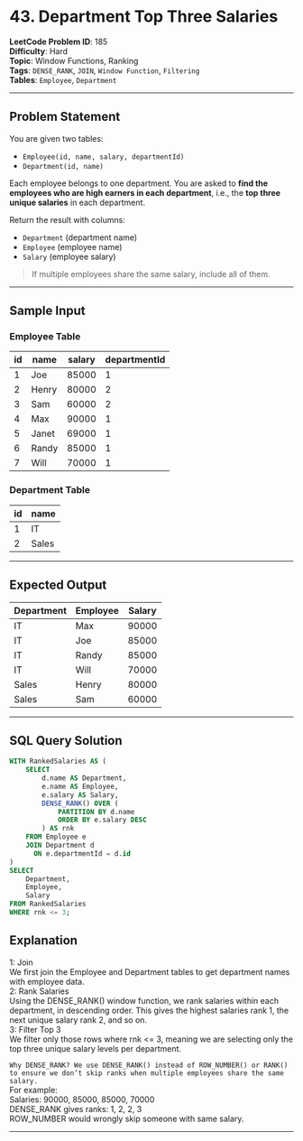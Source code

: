 # 43. Department Top Three Salaries

**LeetCode Problem ID**: 185  
**Difficulty**: Hard  
**Topic**: Window Functions, Ranking  
**Tags**: `DENSE_RANK`, `JOIN`, `Window Function`, `Filtering`  
**Tables**: `Employee`, `Department`

---

## Problem Statement

You are given two tables:
- `Employee(id, name, salary, departmentId)`
- `Department(id, name)`

Each employee belongs to one department. You are asked to **find the employees who are high earners in each department**, i.e., the **top three unique salaries** in each department.

Return the result with columns:  
- `Department` (department name)  
- `Employee` (employee name)  
- `Salary` (employee salary)

> If multiple employees share the same salary, include all of them.

---

## Sample Input

### Employee Table

| id | name  | salary | departmentId |
|----|-------|--------|--------------|
| 1  | Joe   | 85000  | 1            |
| 2  | Henry | 80000  | 2            |
| 3  | Sam   | 60000  | 2            |
| 4  | Max   | 90000  | 1            |
| 5  | Janet | 69000  | 1            |
| 6  | Randy | 85000  | 1            |
| 7  | Will  | 70000  | 1            |

### Department Table

| id | name  |
|----|-------|
| 1  | IT    |
| 2  | Sales |

---

## Expected Output

| Department | Employee | Salary |
|------------|----------|--------|
| IT         | Max      | 90000  |
| IT         | Joe      | 85000  |
| IT         | Randy    | 85000  |
| IT         | Will     | 70000  |
| Sales      | Henry    | 80000  |
| Sales      | Sam      | 60000  |

---

## SQL Query Solution

```sql
WITH RankedSalaries AS (
    SELECT 
        d.name AS Department,
        e.name AS Employee,
        e.salary AS Salary,
        DENSE_RANK() OVER (
            PARTITION BY d.name 
            ORDER BY e.salary DESC
        ) AS rnk
    FROM Employee e
    JOIN Department d 
      ON e.departmentId = d.id
)
SELECT 
    Department,
    Employee,
    Salary
FROM RankedSalaries
WHERE rnk <= 3;
```
## Explanation
1: Join<br>
We first join the Employee and Department tables to get department names with employee data.<br>
2: Rank Salaries<br>
Using the DENSE_RANK() window function, we rank salaries within each department, in descending order. This gives the highest salaries rank 1, the next unique salary rank 2, and so on.<br>
3: Filter Top 3<br>
We filter only those rows where rnk <= 3, meaning we are selecting only the top three unique salary levels per department.<br>

``Why DENSE_RANK?
We use DENSE_RANK() instead of ROW_NUMBER() or RANK() to ensure we don’t skip ranks when multiple employees share the same salary.``<br>
For example:<br>
Salaries: 90000, 85000, 85000, 70000<br>
DENSE_RANK gives ranks: 1, 2, 2, 3 <br>
ROW_NUMBER would wrongly skip someone with same salary.<br>

---
